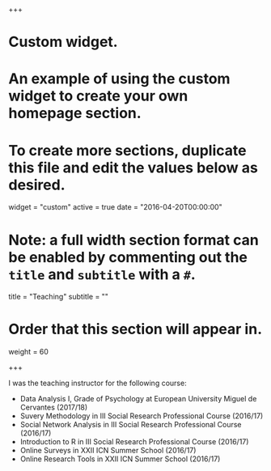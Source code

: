 +++
# Custom widget.
# An example of using the custom widget to create your own homepage section.
# To create more sections, duplicate this file and edit the values below as desired.
widget = "custom"
active = true
date = "2016-04-20T00:00:00"

# Note: a full width section format can be enabled by commenting out the `title` and `subtitle` with a `#`.
title = "Teaching"
subtitle = ""

# Order that this section will appear in.
weight = 60

+++

I was the teaching instructor for the following course:

- Data Analysis I, Grade of Psychology at European University Miguel de Cervantes (2017/18)
- Suvery Methodology in III Social Research Professional Course (2016/17)
- Social Network Analysis in III Social Research Professional Course (2016/17)
- Introduction to R in III Social Research Professional Course (2016/17)
- Online Surveys in XXII ICN Summer School (2016/17)
- Online Research Tools in XXII ICN Summer School (2016/17)

